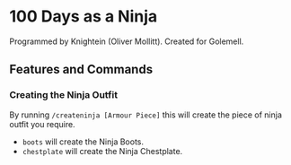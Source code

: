 # 100 Days as a Ninja
Programmed by Knightein (Oliver Mollitt).
Created for Golemell. 

## Features and Commands

### Creating the Ninja Outfit
By running
`/createninja [Armour Piece]`
this will create the piece of ninja outfit you require. 
* `boots` will create the Ninja Boots.
* `chestplate` will create the Ninja Chestplate.
